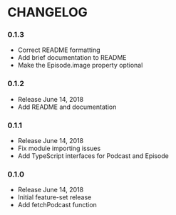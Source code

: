 # CHANGELOG

### 0.1.3
- Correct README formatting
- Add brief documentation to README
- Make the Episode.image property optional 

### 0.1.2
- Release June 14, 2018
- Add README and documentation

### 0.1.1
- Release June 14, 2018
- Fix module importing issues
- Add TypeScript interfaces for Podcast and Episode

### 0.1.0
- Release June 14, 2018
- Initial feature-set release
- Add fetchPodcast function